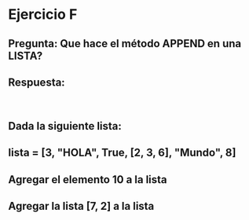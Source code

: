 # Ejercicio F

## Pregunta: Que hace el método APPEND en una LISTA?
## Respuesta: 

<br />

## Dada la siguiente lista:
## lista = [3, "HOLA", True, [2, 3, 6], "Mundo", 8]
## Agregar el elemento 10 a la lista
## Agregar la lista [7, 2] a la lista